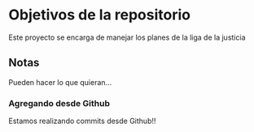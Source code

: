 # Objetivos de la repositorio

Este proyecto se encarga de manejar los planes de la liga de la justicia


## Notas
Pueden hacer lo que quieran...

### Agregando desde Github
Estamos realizando commits desde Github!!

